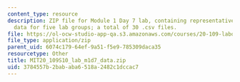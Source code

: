 ```yaml
---
content_type: resource
description: ZIP file for Module 1 Day 7 lab, containing representative binding sample
  data for five lab groups; a total of 30 .csv files.
file: https://ol-ocw-studio-app-qa.s3.amazonaws.com/courses/20-109-laboratory-fundamentals-in-biological-engineering-spring-2010/3784557b2bababa6518a2482c1dccac7_m1d7_student_data.zip
file_type: application/zip
parent_uid: 6074c179-64ef-9a51-f5e9-785309daca35
resourcetype: Other
title: MIT20_109S10_lab_m1d7_data.zip
uid: 3784557b-2bab-aba6-518a-2482c1dccac7
---
```

